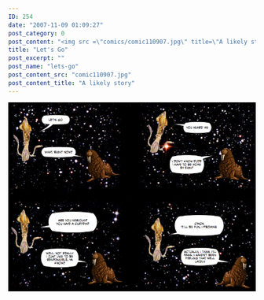 ```yaml
---
ID: 254
date: "2007-11-09 01:09:27"
post_category: 0
post_content: "<img src =\"comics/comic110907.jpg\" title=\"A likely story\" />"
title: "Let's Go"
post_excerpt: ""
post_name: "lets-go"
post_content_src: "comic110907.jpg"
post_content_title: "A likely story"
---
```



[![A likely story](/comics-hi-res/comic110907.jpg)](/comics-hi-res/comic110907.jpg "A likely story")
